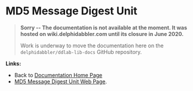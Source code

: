 # MD5 Message Digest Unit #

> **Sorry -- The documentation is not available at the moment. It was hosted on wiki.delphidabbler.com until its closure in June 2020.**
>
> Work is underway to move the documentation here on the `delphidabbler/ddlab-lib-docs` GitHub repository.

**Links:**

* Back to [Documentation Home Page](Welcome.md)
* [MD5 Message Digest Unit Web Page](http://www.delphidabbler.com/software/md5).
